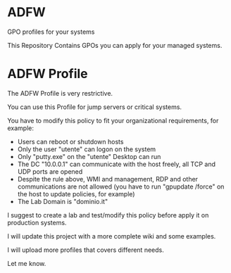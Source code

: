 # ADFW
GPO profiles for your systems

This Repository Contains GPOs you can apply for your managed systems.

# ADFW Profile
The ADFW Profile is very restrictive.

You can use this Profile for jump servers or critical systems.

You have to modify this policy to fit your organizational requirements, for example:
- Users can reboot or shutdown hosts
- Only the user "utente" can logon on the system
- Only "putty.exe" on the "utente" Desktop can run
- The DC "10.0.0.1" can communicate with the host freely, all TCP and UDP ports are opened
- Despite the rule above, WMI and management, RDP and other communications are not allowed (you have to run "gpupdate /force" on the host to update policies, for example)
- The Lab Domain is "dominio.it"

I suggest to create a lab and test/modify this policy before apply it on production systems.

I will update this project with a more complete wiki and some examples.

I will upload more profiles that covers different needs.

Let me know.
